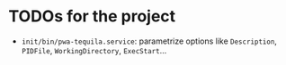 # TODOs for the project

* `init/bin/pwa-tequila.service`: parametrize options like `Description`, `PIDFile`, `WorkingDirectory`, `ExecStart`...
